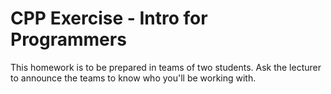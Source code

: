 # CPP Exercise - Intro for Programmers 

This homework is to be prepared in teams of two students. Ask the lecturer to
announce the teams to know who you'll be working with.

